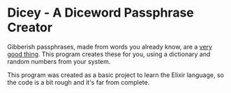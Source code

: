# Dicey - A Diceword Passphrase Creator

Gibberish passphrases, made from words you already know, are a 
[very good thing](https://xkcd.com/936/). This program creates these 
for you, using a dictionary and random numbers from your system.

This program was created as a basic project to learn the Elixir
language, so the code is a bit rough and it's far from complete.
